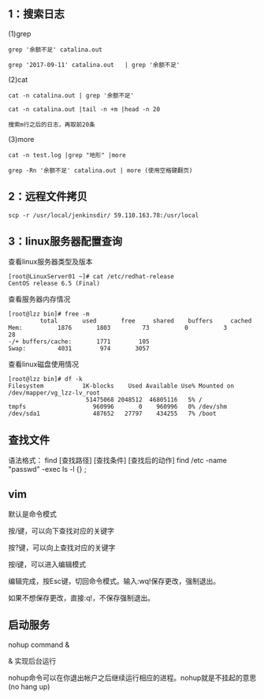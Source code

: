 ## 1：搜索日志

(1)grep 

    grep '余额不足' catalina.out

	grep '2017-09-11' catalina.out   | grep '余额不足' 

(2)cat 

    cat -n catalina.out | grep '余额不足'

	cat -n catalina.out |tail -n +m |head -n 20

	搜索m行之后的日志，再取前20条

 

(3)more

    cat -n test.log |grep "地形" |more

	grep -Rn '余额不足' catalina.out | more (使用空格键翻页)

## 2：远程文件拷贝

    scp -r /usr/local/jenkinsdir/ 59.110.163.78:/usr/local

## 3：linux服务器配置查询

查看linux服务器类型及版本

    [root@LinuxServer01 ~]# cat /etc/redhat-release
	CentOS release 6.5 (Final)

查看服务器内存情况

    [root@lzz bin]# free -m
             total       used       free     shared    buffers     cached
	Mem:          1876       1803         73          0          3         28
	-/+ buffers/cache:       1771        105
	Swap:         4031        974       3057

查看linux磁盘使用情况

    [root@lzz bin]# df -k
	Filesystem           1K-blocks    Used Available Use% Mounted on
	/dev/mapper/vg_lzz-lv_root
	                      51475068 2048512  46805116   5% /
	tmpfs                   960996       0    960996   0% /dev/shm
	/dev/sda1               487652   27797    434255   7% /boot


## 查找文件

语法格式：
find [查找路径] [查找条件] [查找后的动作]
find /etc -name "passwd" -exec ls -l {} \; 


## vim

默认是命令模式

按/键，可以向下查找对应的关键字

按?键，可以向上查找对应的关键字

 

按i键，可以进入编辑模式

编辑完成，按Esc键，切回命令模式。输入:wq!保存更改，强制退出。

如果不想保存更改，直接:q!，不保存强制退出。


## 启动服务
nohup command &

& 实现后台运行

nohup命令可以在你退出帐户之后继续运行相应的进程。nohup就是不挂起的意思(no hang up)
